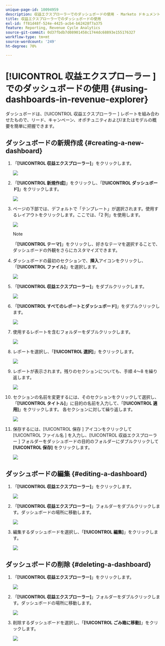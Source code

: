 ```yaml
---
unique-page-id: 10094959
description: 収益エクスプローラーでのダッシュボードの使用 - Marketo ドキュメント - 製品ドキュメント
title: 収益エクスプローラーでのダッシュボードの使用
exl-id: ff81d48f-524e-4425-acb4-b62428f7a375
feature: Reporting, Revenue Cycle Analytics
source-git-commit: 0d37fbdb7d08901458c1744dc68893e155176327
workflow-type: tm+mt
source-wordcount: '249'
ht-degree: 70%

---
```


# [!UICONTROL  収益エクスプローラー ] でのダッシュボードの使用 {#using-dashboards-in-revenue-explorer}

ダッシュボードは、[!UICONTROL  収益エクスプローラー ] レポートを組み合わせたもので、リード、キャンペーン、オポチュニティおよび/またはモデルの概要を簡単に把握できます。

## ダッシュボードの新規作成 {#creating-a-new-dashboard}

1. 「**[!UICONTROL 収益エクスプローラー]**」をクリックします。

   ![](assets/one.png)

1. 「**[!UICONTROL 新規作成]**」をクリックし、「**[!UICONTROL ダッシュボード]**」をクリックします。

   ![](assets/two.png)

1. ページの下部では、デフォルトで「テンプレート」が選択されます。使用するレイアウトをクリックします。ここでは、「2 列」を使用します。

   ![](assets/three.png)

   >[!NOTE]
   >
   >「**[!UICONTROL テーマ]**」をクリックし、好きなテーマを選択することで、ダッシュボードの外観をさらにカスタマイズできます。

1. ダッシュボードの最初のセクションで、**挿入**&#x200B;アイコンをクリックし、「**[!UICONTROL ファイル]**」を選択します。

   ![](assets/four.png)

1. 「**[!UICONTROL 収益エクスプローラー]**」をダブルクリックします。

   ![](assets/five.png)

1. 「**[!UICONTROL すべてのレポートとダッシュボード]**」をダブルクリックします。

   ![](assets/six.png)

1. 使用するレポートを含むフォルダーをダブルクリックします。

   ![](assets/seven.png)

1. レポートを選択し、「**[!UICONTROL 選択]**」をクリックします。

   ![](assets/eight.png)

1. レポートが表示されます。残りのセクションについても、手順 4～8 を繰り返します。

   ![](assets/nine.png)

1. セクションの名前を変更するには、そのセクションをクリックして選択し、「**[!UICONTROL タイトル]**」に目的の名前を入力して、「**[!UICONTROL 適用]**」をクリックします。 各セクションに対して繰り返します。

   ![](assets/ten.png)

1. 保存するには、[!UICONTROL  保存 ] アイコンをクリックして [!UICONTROL  ファイル名 ] を入力し、[!UICONTROL  収益エクスプローラー ] フォルダーをダッシュボードの目的のフォルダーにダブルクリックして **[!UICONTROL 保存]** をクリックします。

   ![](assets/eleven.png)

## ダッシュボードの編集 {#editing-a-dashboard}

1. 「**[!UICONTROL 収益エクスプローラー]**」をクリックします。

   ![](assets/one.png)

1. 「**[!UICONTROL 収益エクスプローラー]**」フォルダーをダブルクリックします。ダッシュボードの場所に移動します。

   ![](assets/thirteen.png)

1. 編集するダッシュボードを選択し、「**[!UICONTROL 編集]**」をクリックします。

   ![](assets/fourteen.png)

## ダッシュボードの削除 {#deleting-a-dashboard}

1. 「**[!UICONTROL 収益エクスプローラー]**」をクリックします。

   ![](assets/one.png)

1. 「**[!UICONTROL 収益エクスプローラー]**」フォルダーをダブルクリックします。ダッシュボードの場所に移動します。

   ![](assets/thirteen.png)

1. 削除するダッシュボードを選択し、「**[!UICONTROL ごみ箱に移動]**」をクリックします。

   ![](assets/fifteen.png)
